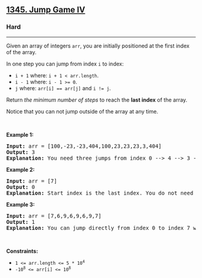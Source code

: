 <h2><a href="https://leetcode.com/problems/jump-game-iv/">1345. Jump Game IV</a></h2><h3>Hard</h3><hr><div bis_skin_checked="1"><p>Given an array of&nbsp;integers <code>arr</code>, you are initially positioned at the first index of the array.</p>

<p>In one step you can jump from index <code>i</code> to index:</p>

<ul>
	<li><code>i + 1</code> where:&nbsp;<code>i + 1 &lt; arr.length</code>.</li>
	<li><code>i - 1</code> where:&nbsp;<code>i - 1 &gt;= 0</code>.</li>
	<li><code>j</code> where: <code>arr[i] == arr[j]</code> and <code>i != j</code>.</li>
</ul>

<p>Return <em>the minimum number of steps</em> to reach the <strong>last index</strong> of the array.</p>

<p>Notice that you can not jump outside of the array at any time.</p>

<p>&nbsp;</p>
<p><strong class="example">Example 1:</strong></p>

<pre><strong>Input:</strong> arr = [100,-23,-23,404,100,23,23,23,3,404]
<strong>Output:</strong> 3
<strong>Explanation:</strong> You need three jumps from index 0 --&gt; 4 --&gt; 3 --&gt; 9. Note that index 9 is the last index of the array.
</pre>

<p><strong class="example">Example 2:</strong></p>

<pre><strong>Input:</strong> arr = [7]
<strong>Output:</strong> 0
<strong>Explanation:</strong> Start index is the last index. You do not need to jump.
</pre>

<p><strong class="example">Example 3:</strong></p>

<pre><strong>Input:</strong> arr = [7,6,9,6,9,6,9,7]
<strong>Output:</strong> 1
<strong>Explanation:</strong> You can jump directly from index 0 to index 7 which is last index of the array.
</pre>

<p>&nbsp;</p>
<p><strong>Constraints:</strong></p>

<ul>
	<li><code>1 &lt;= arr.length &lt;= 5 * 10<sup>4</sup></code></li>
	<li><code>-10<sup>8</sup> &lt;= arr[i] &lt;= 10<sup>8</sup></code></li>
</ul>
</div>